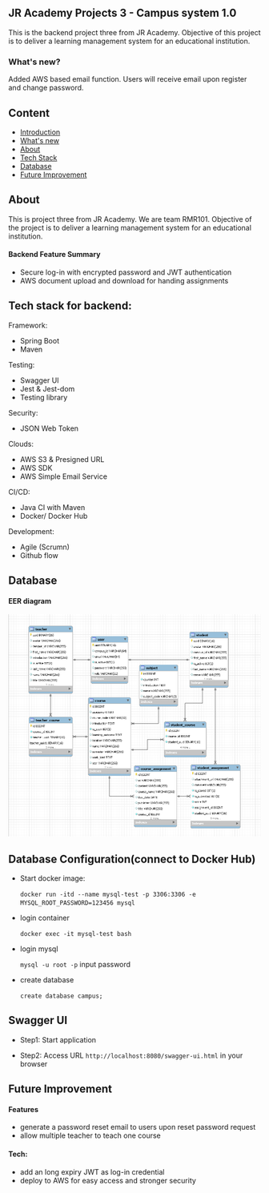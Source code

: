 ## JR Academy Projects 3 - Campus system 1.0
This is the backend project three from JR Academy. 
Objective of this project is to deliver a learning management system for an educational institution.

### What's new?

Added AWS based email function. 
Users will receive email upon register and change password. 

## Content
- [Introduction](#jr-academy-projects-3---campus-system-10)
- [What's new](#whats-new)
- [About](#about)
- [Tech Stack](#tech-stack-for-backend)
- [Database](#database)
- [Future Improvement](#future-improvement)

## About
This is project three from JR Academy. 
We are team RMR101. Objective of the project is to 
deliver a learning management system for an educational institution.

#### Backend Feature Summary
<ul>
<li>Secure log-in with encrypted password and JWT authentication</li>
<li>AWS document upload and download for handing assignments</li>
</ul>

## Tech stack for backend:

Framework:
- Spring Boot
- Maven

Testing:
- Swagger UI
- Jest & Jest-dom
- Testing library

Security:
- JSON Web Token

Clouds:
- AWS S3 & Presigned URL
- AWS SDK 
- AWS Simple Email Service

CI/CD:
- Java CI with Maven
- Docker/ Docker Hub

Development:
- Agile (Scrumn)
- Github flow

## Database
#### EER diagram
![](./demo/images/Campus_Database.jpg)

## Database Configuration(connect to Docker Hub)

- Start docker image:
    
    `docker run -itd --name mysql-test -p 3306:3306 -e MYSQL_ROOT_PASSWORD=123456 mysql`

- login container

    `docker exec -it mysql-test bash`

- login mysql

    `mysql -u root -p`
    input password
    
- create database
 
   `create database campus;`

## Swagger UI

- Step1: Start application 

- Step2: Access URL `http://localhost:8080/swagger-ui.html` in your browser


## Future Improvement
#### Features
<ul>
<li>generate a password reset email to users upon reset password request</li>
<li>allow multiple teacher to teach one course</li>
</ul>

#### Tech:
<ul>
<li>add an long expiry JWT as log-in credential</li>
<li>deploy to AWS for easy access and stronger security</li>
</ul>

